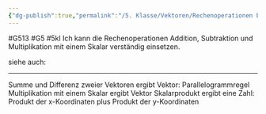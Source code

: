 ```yaml
---
{"dg-publish":true,"permalink":"/5. Klasse/Vektoren/Rechenoperationen bei Vektoren/"}
---
```


#G513 #G5 #5kl
Ich kann die Rechenoperationen Addition, Subtraktion und Multiplikation mit einem Skalar verständig einsetzen.

siehe auch:
___
Summe und Differenz zweier Vektoren ergibt Vektor: Parallelogrammregel
Multiplikation mit einem Skalar ergibt Vektor
Skalarprodukt ergibt eine Zahl: Produkt der x-Koordinaten plus Produkt der y-Koordinaten